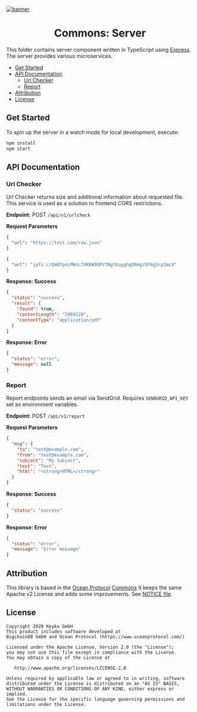 [![banner](https://raw.githubusercontent.com/keyko-io/assets/master/images/logo/small/keyko_logo@2x-100.jpg)](https://keyko.io)

<h1 align="center">Commons: Server</h1>

This folder contains server component written in TypeScript using [Express](https://expressjs.com). The server provides various microservices.

- [Get Started](#get-started)
- [API Documentation](#-api-documentation)
  - [Url Checker](#url-checker)
  - [Report](#report)
- [Attribution](#-attribution)
- [License](#-license)

## Get Started

To spin up the server in a watch mode for local development, execute:

```bash
npm install
npm start
```

## API Documentation

### Url Checker

Url Checker returns size and additional information about requested file. This service is used as a solution to frontend CORS restrictions.

**Endpoint:** POST `/api/v1/urlcheck`

**Request Parameters**

```json
{
  "url": "https://test.com/raw.json"
}
```

```json
{
  "url": "ipfs://QmQfpdcMWnLTXKKW9GPV7NgtEugghgD6HgzSF6gSrp2mL9"
}
```

**Response: Success**

```json
{
  "status": "success",
  "result": {
    "found": true,
    "contentLength": "2989228",
    "contentType": "application/pdf"
  }
}
```

**Response: Error**

```json
{
  "status": "error",
  "message": null
}
```

### Report

Report endpoints sends an email via SendGrid. Requires `SENDGRID_API_KEY` set as environment variables.

**Endpoint:** POST `/api/v1/report`

**Request Parameters**

```json
{
  "msg": {
    "to": "test@example.com",
    "from": "test@example.com",
    "subject": "My Subject",
    "text": "Text",
    "html": "<strong>HTML</strong>"
  }
}
```

**Response: Success**

```json
{
  "status": "success"
}
```

**Response: Error**

```json
{
  "status": "error",
  "message": "Error message"
}
```

## Attribution

This library is based in the [Ocean Protocol](https://oceanprotocol.com) [Commons](https://github.com/oceanprotocol/commons)
It keeps the same Apache v2 License and adds some improvements. See [NOTICE file](NOTICE).

## License

```
Copyright 2020 Keyko GmbH
This product includes software developed at
BigchainDB GmbH and Ocean Protocol (https://www.oceanprotocol.com/)

Licensed under the Apache License, Version 2.0 (the "License");
you may not use this file except in compliance with the License.
You may obtain a copy of the License at

   http://www.apache.org/licenses/LICENSE-2.0

Unless required by applicable law or agreed to in writing, software
distributed under the License is distributed on an "AS IS" BASIS,
WITHOUT WARRANTIES OR CONDITIONS OF ANY KIND, either express or implied.
See the License for the specific language governing permissions and
limitations under the License.
```

